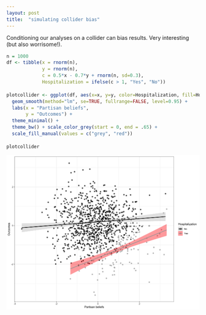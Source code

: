 ```yaml
---
layout: post
title:  "simulating collider bias"
---
```

Conditioning our analyses on a collider can bias results. Very interesting (but also worrisome!).
```R
n = 1000
df <- tibble(x = rnorm(n),
             y = rnorm(n),
             c = 0.5*x - 0.7*y + rnorm(n, sd=0.3),
             Hospitalization = ifelse(c > 1, "Yes", "No"))
             
plotcollider <- ggplot(df, aes(x=x, y=y, color=Hospitalization, fill=Hospitalization)) + geom_point(size=1.82, alpha=0.7) +
  geom_smooth(method="lm", se=TRUE, fullrange=FALSE, level=0.95) + 
  labs(x = "Partisan beliefs",
       y = "Outcomes") +
  theme_minimal() +
  theme_bw() + scale_color_grey(start = 0, end = .65) + 
  scale_fill_manual(values = c("grey", "red"))
  
plotcollider

```
![image](/assets/images/colliderplot11.png)
